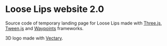 # Loose Lips website 2.0
Source code of temporary landing page for Loose Lips made with [Three.js](https://threejs.org/), [Tween.js](https://github.com/tweenjs/tween.js/) and [Waypoints](http://imakewebthings.com/waypoints/) frameworks.

3D logo made with [Vectary](https://www.vectary.com/).
